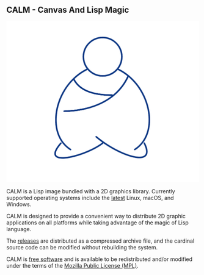 ## CALM - Canvas And Lisp Magic

![calm](profile/calm.png)

CALM is a Lisp image bundled with a 2D graphics library. Currently supported operating systems include the [latest](https://github.com/actions/virtual-environments/) Linux, macOS, and Windows.



CALM is designed to provide a convenient way to distribute 2D graphic applications on all platforms while taking advantage of the magic of Lisp language.



The [releases](https://github.com/calm2d/calm/releases) are distributed as a compressed archive file, and the cardinal source code can be modified without rebuilding the system.



CALM is [free software](https://www.fsf.org/licensing/essays/free-sw.html) and is available to be redistributed and/or modified under the terms of the [Mozilla Public License (MPL)](http://mozilla.org/MPL/2.0/).
